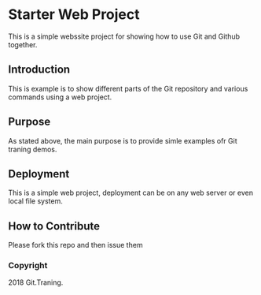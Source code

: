 # Starter Web Project

This is a simple webssite project for showing how to use Git and Github together.

## Introduction

This is example is to show different parts of the Git repository and various commands using a web project.

## Purpose

As stated above, the main purpose is to provide simle examples ofr Git traning demos.
## Deployment
This is a simple web project, deployment can be on any web server or even local file system.

## How to Contribute

Please fork this repo and then issue them

### Copyright

2018 Git.Traning.